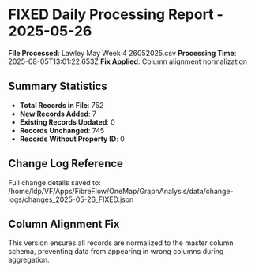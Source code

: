 # FIXED Daily Processing Report - 2025-05-26

**File Processed**: Lawley May Week 4 26052025.csv
**Processing Time**: 2025-08-05T13:01:22.653Z
**Fix Applied**: Column alignment normalization

## Summary Statistics

- **Total Records in File**: 752
- **New Records Added**: 7
- **Existing Records Updated**: 0
- **Records Unchanged**: 745
- **Records Without Property ID**: 0


## Change Log Reference

Full change details saved to: /home/ldp/VF/Apps/FibreFlow/OneMap/GraphAnalysis/data/change-logs/changes_2025-05-26_FIXED.json

## Column Alignment Fix

This version ensures all records are normalized to the master column schema,
preventing data from appearing in wrong columns during aggregation.
